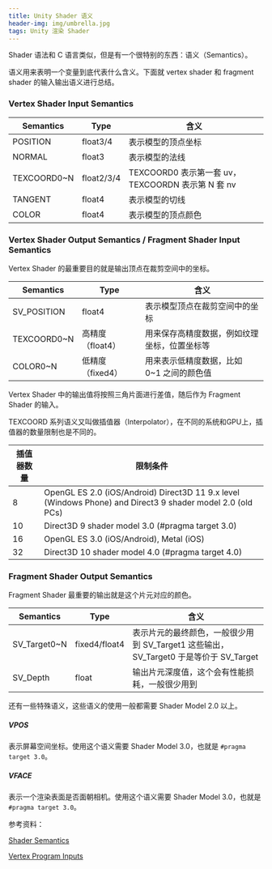 ```yaml
---
title: Unity Shader 语义
header-img: img/umbrella.jpg
tags: Unity 渲染 Shader
---
```


Shader 语法和 C 语言类似，但是有一个很特别的东西：语义（Semantics）。

语义用来表明一个变量到底代表什么含义。下面就 vertex shader 和 fragment shader 的输入输出语义进行总结。

###  Vertex Shader Input Semantics

|  Semantics   |      Type     |                       含义                        |
|--------------|---------------|---------------------------------------------------|
|  POSITION    |  float3/4     | 表示模型的顶点坐标                                |
|  NORMAL      |  float3       | 表示模型的法线                                    |
|  TEXCOORD0~N |  float2/3/4   | TEXCOORD0 表示第一套 uv，TEXCOORDN 表示第 N 套 nv |
|  TANGENT     |  float4       | 表示模型的切线                                    |
|  COLOR       |  float4       | 表示模型的顶点颜色                                |

### Vertex Shader Output Semantics / Fragment Shader Input Semantics

Vertex Shader 的最重要目的就是输出顶点在裁剪空间中的坐标。

|  Semantics   |        Type        |                       含义                        |
|--------------|--------------------|---------------------------------------------------|
|  SV_POSITION |  float4            | 表示模型顶点在裁剪空间中的坐标                    |
|  TEXCOORD0~N |  高精度（float4）  | 用来保存高精度数据，例如纹理坐标，位置坐标等      |
|  COLOR0~N    |  低精度（fixed4）  | 用来表示低精度数据，比如 0~1 之间的颜色值         |

Vertex Shader 中的输出值将按照三角片面进行差值，随后作为 Fragment Shader 的输入。

TEXCOORD 系列语义又叫做插值器（Interpolator），在不同的系统和GPU上，插值器的数量限制也是不同的。

|  插值器数量  |                                                  限制条件                                                    |
|--------------|--------------------------------------------------------------------------------------------------------------|
|      8       |  OpenGL ES 2.0 (iOS/Android) Direct3D 11 9.x level (Windows Phone) and Direct3 9 shader model 2.0 (old PCs)  |
|      10      |  Direct3D 9 shader model 3.0 (#pragma target 3.0)                                                            |
|      16      |  OpenGL ES 3.0 (iOS/Android), Metal (iOS)                                                                    |
|      32      |  Direct3D 10 shader model 4.0 (#pragma target 4.0)                                                           |

### Fragment Shader Output Semantics

Fragment Shader 最重要的输出就是这个片元对应的颜色。

|    Semantics     |        Type        |                                             含义                                        |
|------------------|--------------------|-----------------------------------------------------------------------------------------|
|  SV_Target0~N    |  fixed4/float4     | 表示片元的最终颜色，一般很少用到 SV_Target1 这些输出，SV_Target0 于是等价于 SV_Target   |
|  SV_Depth        |  float             | 输出片元深度值，这个会有性能损耗，一般很少用到                                          |

还有一些特殊语义，这些语义的使用一般都需要 Shader Model 2.0 以上。

##### VPOS

表示屏幕空间坐标。使用这个语义需要 Shader Model 3.0，也就是 `#pragma target 3.0`。

##### VFACE

表示一个渲染表面是否面朝相机。使用这个语义需要 Shader Model 3.0，也就是 `#pragma target 3.0`。


参考资料：

[Shader Semantics](https://docs.unity3d.com/Manual/SL-ShaderSemantics.html)

[Vertex Program Inputs](https://docs.unity3d.com/Manual/SL-VertexProgramInputs.html)
